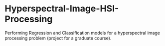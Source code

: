 # Hyperspectral-Image-HSI-Processing

Performing Regression and Classification models for a hyperspectral image processing problem (project for a graduate course).
